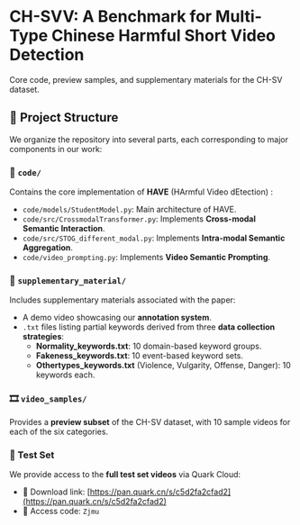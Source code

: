 # CH-SVV: A Benchmark for Multi-Type Chinese Harmful Short Video Detection
Core code, preview samples, and supplementary materials for the CH-SV dataset.
## 📁 Project Structure

We organize the repository into several parts, each corresponding to major components in our work:

### 🔧 `code/`
Contains the core implementation of **HAVE** (HArmful Video dEtection) :
- `code/models/StudentModel.py`: Main architecture of HAVE.
- `code/src/CrossmodalTransformer.py`: Implements **Cross-modal Semantic Interaction**.
- `code/src/STOG_different_modal.py`: Implements **Intra-modal Semantic Aggregation**.
- `code/video_prompting.py`: Implements **Video Semantic Prompting**.

### 📁 `supplementary_material/`
Includes supplementary materials associated with the paper:
- A demo video showcasing our **annotation system**.
- `.txt` files listing partial keywords derived from three **data collection strategies**:
  - **Normality_keywords.txt**: 10 domain-based keyword groups.
  - **Fakeness_keywords.txt**: 10 event-based keyword sets.
  - **Othertypes_keywords.txt** (Violence, Vulgarity, Offense, Danger): 10 keywords each.

### 🎞️ `video_samples/`
Provides a **preview subset** of the CH-SV dataset, with 10 sample videos for each of the six categories.

### 🧪 Test Set

We provide access to the **full test set videos** via Quark Cloud:

- 🔗 Download link: [https://pan.quark.cn/s/c5d2fa2cfad2](https://pan.quark.cn/s/c5d2fa2cfad2)  
- 🔐 Access code: `Zjmu`


